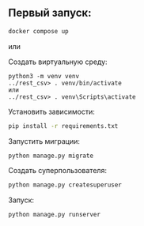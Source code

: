## Первый запуск:

```bash
docker compose up
```


или


Создать виртуальную среду:
``` 
python3 -m venv venv
../rest_csv> . venv/bin/activate
или
../rest_csv> . venv\Scripts\activate 
```

Установить зависимости:
```bash
pip install -r requirements.txt
```

Запустить миграции:
``` bash
python manage.py migrate
```

Создать суперпользователя:
``` bash
python manage.py createsuperuser
```

Запуск:
``` bash
python manage.py runserver
```